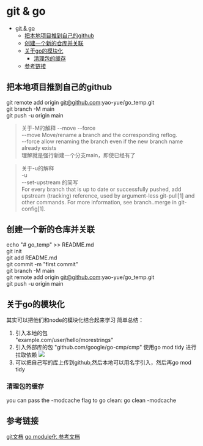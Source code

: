 # git & go

- [git & go](#git--go)
  - [把本地项目推到自己的github](#把本地项目推到自己的github)
  - [创建一个新的仓库并关联](#创建一个新的仓库并关联)
  - [关于go的模块化](#关于go的模块化)
    - [清理包的缓存](#清理包的缓存)
  - [参考链接](#参考链接)

## 把本地项目推到自己的github
git remote add origin git@github.com:yao-yue/go_temp.git<br/> 
git branch -M main <br/> 
git push -u origin main <br/> 
> 关于-M的解释  --move --force  <br/> 
> --move  Move/rename a branch and the corresponding reflog. <br/> 
> --force  allow renaming the branch even if the new branch name already exists <br/> 
> 理解就是强行新建一个分支main，即使已经有了 <br/> 

>关于-u的解释 <br/> 
> -u <br/> 
>--set-upstream  的简写 <br/> 
>For every branch that is up to date or successfully pushed, add upstream  (tracking) reference, used by argument-less git-pull[1] and other commands. For  more information, see branch.<name>.merge in git-config[1]. 


## 创建一个新的仓库并关联 
echo "# go_temp" >> README.md  <br/> 
git init  <br/> 
git add README.md  <br/> 
git commit -m "first commit"  <br/> 
git branch -M main  <br/> 
git remote add origin git@github.com:yao-yue/go_temp.git  <br/> 
git push -u origin main  <br/> 


## 关于go的模块化
其实可以把他们和node的模块化结合起来学习
简单总结：  
1. 引入本地的包  
	"example.com/user/hello/morestrings"
2. 引入外部库的包
    "github.com/google/go-cmp/cmp"
    使用go mod tidy 进行拉取依赖
    ![](http://ww1.sinaimg.cn/large/006x4mSygy1gsf36ygagvj313c0wyaee.jpg)
3. 可以把自己写的库上传到github,然后本地可以用名字引入，然后再go mod tidy

### 清理包的缓存
you can pass the -modcache flag to go clean:
go clean -modcache


## 参考链接
[git文档](https://git-scm.com/docs/git-push) 
[go module化 参考文档](https://golang.org/doc/code)